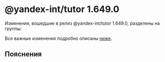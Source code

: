 # @yandex-int/tutor 1.649.0

<!-- ЧЕЛОВЕЧЕСКОЕ ВСТУПЛЕНИЕ -->

Изменения, вошедшие в релиз @yandex-int/tutor 1.649.0, разделены на группы:

Все важные изменения подробно описаны [ниже](#Пояснения).

## Пояснения

